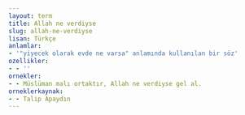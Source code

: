 ```yaml
---
layout: term
title: Allah ne verdiyse
slug: allah-ne-verdiyse
lisan: Türkçe
anlamlar:
- '"yiyecek olarak evde ne varsa" anlamında kullanılan bir söz'
ozellikler:
- - ''
ornekler:
- - Müslüman malı ortaktır, Allah ne verdiyse gel al.
orneklerkaynak:
- - Talip Apaydın
---
```

